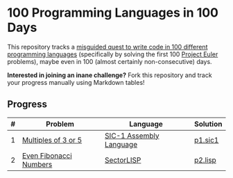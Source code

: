 # 100 Programming Languages in 100 Days
This repository tracks a [misguided quest to write code in 100 different programming languages](https://log.schemescape.com/posts/programming-languages/100-languages.html) (specifically by solving the first 100 [Project Euler](https://projecteuler.net/) problems), maybe even in 100 (almost certainly non-consecutive) days.

**Interested in joining an inane challenge?** Fork this repository and track your progress manually using Markdown tables!

## Progress

| # | Problem | Language | Solution |
|--:|---|---|---|
| 1 | [Multiples of 3 or 5](https://projecteuler.net/problem=1) | [SIC-1 Assembly Language](https://esolangs.org/wiki/SIC-1_Assembly_Language) | [p1.sic1](p1.sic1) |
| 2 | [Even Fibonacci Numbers](https://projecteuler.net/problem=2) | [SectorLISP](https://justine.lol/sectorlisp2/) | [p2.lisp](p2.lisp) |